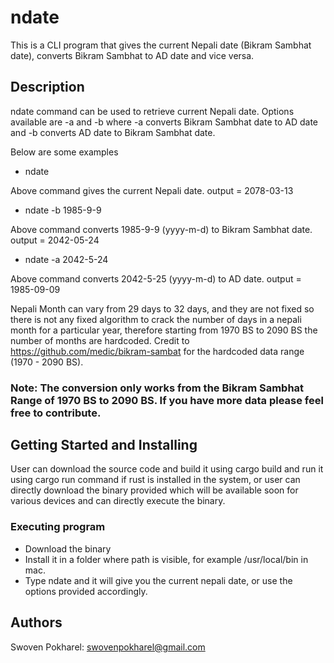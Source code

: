 # ndate

This is a CLI program that gives the current Nepali date (Bikram Sambhat date), converts Bikram Sambhat to AD date and vice versa.

## Description

ndate command can be used to retrieve current Nepali date.
Options available are -a and -b where -a converts Bikram Sambhat date to AD date and -b converts AD date to Bikram Sambhat date.

Below are some examples

- ndate

Above command gives the current Nepali date.
output = 2078-03-13

- ndate -b 1985-9-9

Above command converts 1985-9-9 (yyyy-m-d) to Bikram Sambhat date.
output = 2042-05-24

- ndate -a 2042-5-24

Above command converts 2042-5-25 (yyyy-m-d) to AD date.
output = 1985-09-09

Nepali Month can vary from 29 days to 32 days, and they are not fixed so there is not any fixed algorithm to crack the number of days in a nepali month for a particular year, therefore starting from 1970 BS to 2090 BS the number of months are hardcoded. Credit to https://github.com/medic/bikram-sambat for the hardcoded data range (1970 - 2090 BS).

### Note: The conversion only works from the Bikram Sambhat Range of 1970 BS to 2090 BS. If you have more data please feel free to contribute.

## Getting Started and Installing

User can download the source code and build it using cargo build and run it using cargo run command if rust is installed in the system, or user can directly download the binary provided which will be available soon for various devices and can directly execute the binary.

### Executing program

- Download the binary
- Install it in a folder where path is visible, for example /usr/local/bin in mac.
- Type ndate and it will give you the current nepali date, or use the options provided accordingly.

## Authors

Swoven Pokharel: swovenpokharel@gmail.com
